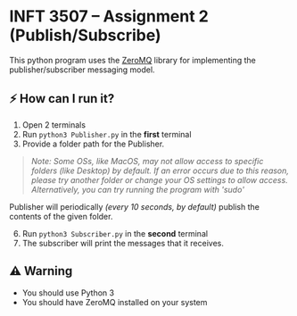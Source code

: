 # INFT 3507 – Assignment 2 (Publish/Subscribe)
This python program uses the [ZeroMQ](https://github.com/zeromq/pyzmq) library for implementing the publisher/subscriber messaging model.

## ⚡️ How can I run it?
 1. Open 2 terminals
 2. Run `python3 Publisher.py` in the **first** terminal
 3. Provide a folder path for the Publisher. 
> *Note: Some OSs, like MacOS, may not allow access to specific folders (like Desktop) by default. If an error occurs due to this reason, please try another folder or change your OS settings to allow access. Alternatively, you can try running the program with 'sudo'*

Publisher will periodically *(every 10 seconds, by default)* publish the contents of the given folder.

 6. Run `python3 Subscriber.py` in the **second** terminal
 7. The subscriber will print the messages that it receives.

## ⚠️ Warning
* You should use Python 3
* You should have ZeroMQ installed on your system
